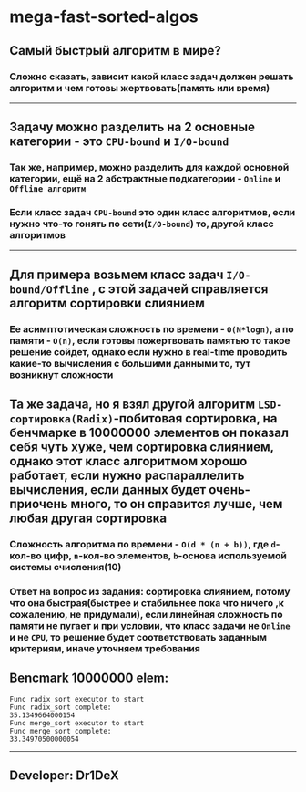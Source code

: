 # mega-fast-sorted-algos
## Самый быстрый алгоритм в мире?

### Сложно сказать, зависит какой класс задач должен решать алгоритм и чем готовы жертвовать(память или время)

----

## Задачу можно разделить на 2 основные категории - это `CPU-bound` и `I/O-bound`
### Так же, например, можно разделить для каждой основной категории, ещё на 2 абстрактные подкатегории - `Online` и `Offline алгоритм`
### Если класс задач `CPU-bound` это один класс алгоритмов, если нужно что-то гонять по сети(`I/O-bound`) то, другой класс алгоритмов

-------

## Для примера возьмем класс задач `I/O-bound/Offline` , с этой задачей справляется алгоритм сортировки слиянием
### Ее асимптотическая сложность по времени - `O(N*logn)`, а по памяти - `O(n)`, если готовы пожертвовать памятью то такое решение сойдет, однако если нужно в real-time проводить какие-то вычисления с большими данными то, тут возникнут сложности

## Та же задача, но я взял другой алгоритм `LSD-сортировка(Radix)`-побитовая сортировка, на бенчмарке в 10000000 элементов он показал себя чуть хуже, чем сортировка слиянием, однако этот класс алгоритмом хорошо работает, если нужно распараллелить вычисления, если данных будет очень-приочень много, то он справится лучше, чем любая другая сортировка 
### Сложность алгоритма по времени - ``O(d * (n + b))``, где `d`-кол-во цифр, `n`-кол-во элементов, `b`-основа используемой системы счисления(10)

### Ответ на вопрос из задания: сортировка слиянием, потому что она быстрая(быстрее и стабильнее пока что ничего ,к сожалению, не придумали), если линейная сложность по памяти не пугает и при условии, что класс задачи не `Online` и не `CPU`, то решение будет соответствовать заданным критериям, иначе уточняем требования

## Bencmark 10000000 elem:

    
    Func radix_sort executor to start
    Func radix_sort complete:
    35.1349664000154
    Func merge_sort executor to start
    Func merge_sort complete:
    33.34970500000054

_______

## Developer: Dr1DeX
